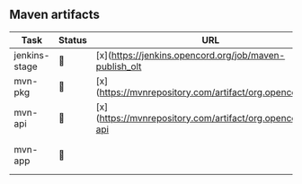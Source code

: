
## Maven artifacts

| Task | Status | URL | Notes |
| ---- | ------ | --- | ----- |
| jenkins-stage | :hammer: | [x](https://jenkins.opencord.org/job/maven-publish_olt | |
| mvn-pkg       | :hammer: | [x](https://mvnrepository.com/artifact/org.opencord/olt | |
| mvn-api       | :hammer: | [x](https://mvnrepository.com/artifact/org.opencord/olt-api | |
| mvn-app       | :hammer: | | [x](https://mvnrepository.com/artifact/org.opencord/olt-app | |
